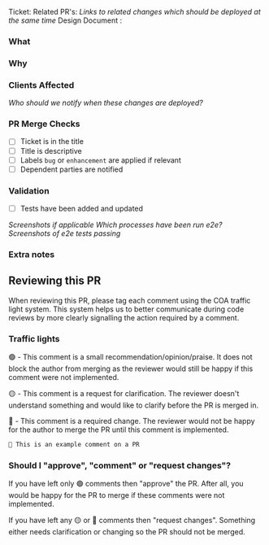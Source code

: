 Ticket:
Related PR's: _Links to related changes which should be deployed at the same time_
Design Document :

### What

### Why

### Clients Affected

_Who should we notify when these changes are deployed?_

### PR Merge Checks

- [ ] Ticket is in the title
- [ ] Title is descriptive
- [ ] Labels `bug` or `enhancement` are applied if relevant
- [ ] Dependent parties are notified

### Validation

- [ ] Tests have been added and updated

_Screenshots if applicable_
_Which processes have been run e2e?_
_Screenshots of e2e tests passing_

### Extra notes

## Reviewing this PR

When reviewing this PR, please tag each comment using the COA traffic light system. This system helps us to better communicate during code reviews by more clearly signalling the action required by a comment.

### Traffic lights

🟢 - This comment is a small recommendation/opinion/praise. It does not block the author from merging as the reviewer would still be happy if this comment were not implemented.

🟡 - This comment is a request for clarification. The reviewer doesn't understand something and would like to clarify before the PR is merged in.

🔴 - This comment is a required change. The reviewer would not be happy for the author to merge the PR until this comment is implemented.

```txt
🔴 This is an example comment on a PR
```

### Should I "approve", "comment" or "request changes"?

If you have left only 🟢 comments then "approve" the PR. After all, you would be happy for the PR to merge if these comments were not implemented.

If you have left any 🟡 or 🔴 comments then "request changes". Something either needs clarification or changing so the PR should not be merged.
